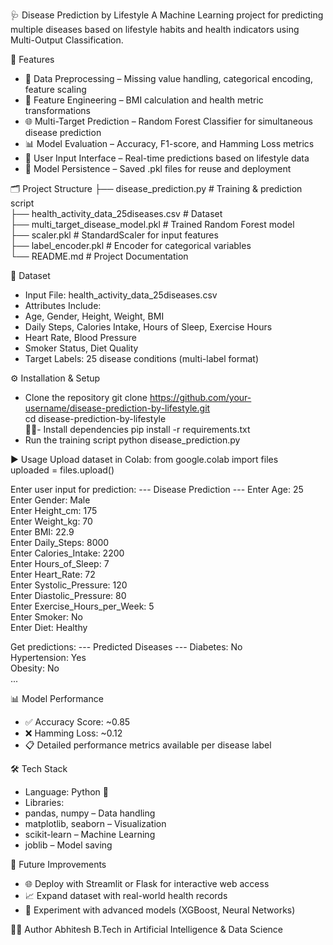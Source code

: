 🩺 Disease Prediction by Lifestyle
A Machine Learning project for predicting multiple diseases based on lifestyle habits and health indicators using Multi-Output Classification.

📌 Features
- 🧹 Data Preprocessing – Missing value handling, categorical encoding, feature scaling
- 🧠 Feature Engineering – BMI calculation and health metric transformations
- 🌐 Multi-Target Prediction – Random Forest Classifier for simultaneous disease prediction
- 📊 Model Evaluation – Accuracy, F1-score, and Hamming Loss metrics
- 🧾 User Input Interface – Real-time predictions based on lifestyle data
- 💾 Model Persistence – Saved .pkl files for reuse and deployment

🗂 Project Structure
├── disease_prediction.py              # Training & prediction script  
├── health_activity_data_25diseases.csv # Dataset  
├── multi_target_disease_model.pkl     # Trained Random Forest model  
├── scaler.pkl                         # StandardScaler for input features  
├── label_encoder.pkl                  # Encoder for categorical variables  
└── README.md                          # Project Documentation  



📂 Dataset
- Input File: health_activity_data_25diseases.csv
- Attributes Include:
- Age, Gender, Height, Weight, BMI
- Daily Steps, Calories Intake, Hours of Sleep, Exercise Hours
- Heart Rate, Blood Pressure
- Smoker Status, Diet Quality
- Target Labels: 25 disease conditions (multi-label format)

⚙️ Installation & Setup
- Clone the repository
git clone https://github.com/your-username/disease-prediction-by-lifestyle.git  
cd disease-prediction-by-lifestyle  
- Install dependencies
pip install -r requirements.txt  
- Run the training script
python disease_prediction.py  



▶️ Usage
Upload dataset in Colab:
from google.colab import files  
uploaded = files.upload()  


Enter user input for prediction:
--- Disease Prediction ---
Enter Age: 25  
Enter Gender: Male  
Enter Height_cm: 175  
Enter Weight_kg: 70  
Enter BMI: 22.9  
Enter Daily_Steps: 8000  
Enter Calories_Intake: 2200  
Enter Hours_of_Sleep: 7  
Enter Heart_Rate: 72  
Enter Systolic_Pressure: 120  
Enter Diastolic_Pressure: 80  
Enter Exercise_Hours_per_Week: 5  
Enter Smoker: No  
Enter Diet: Healthy  


Get predictions:
--- Predicted Diseases ---
Diabetes: No  
Hypertension: Yes  
Obesity: No  
...



📊 Model Performance
- ✅ Accuracy Score: ~0.85
- ❌ Hamming Loss: ~0.12
- 📋 Detailed performance metrics available per disease label

🛠️ Tech Stack
- Language: Python 🐍
- Libraries:
- pandas, numpy – Data handling
- matplotlib, seaborn – Visualization
- scikit-learn – Machine Learning
- joblib – Model saving

🚀 Future Improvements
- 🌐 Deploy with Streamlit or Flask for interactive web access
- 📈 Expand dataset with real-world health records
- 🧬 Experiment with advanced models (XGBoost, Neural Networks)

👨‍💻 Author
Abhitesh
B.Tech in Artificial Intelligence & Data Science

